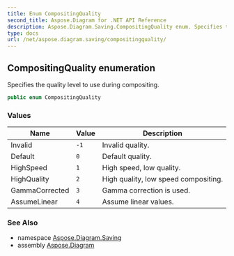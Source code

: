 ```yaml
---
title: Enum CompositingQuality
second_title: Aspose.Diagram for .NET API Reference
description: Aspose.Diagram.Saving.CompositingQuality enum. Specifies the quality level to use during compositing
type: docs
url: /net/aspose.diagram.saving/compositingquality/
---
```

## CompositingQuality enumeration

Specifies the quality level to use during compositing.

```csharp
public enum CompositingQuality
```

### Values

| Name | Value | Description |
| --- | --- | --- |
| Invalid | `-1` | Invalid quality. |
| Default | `0` | Default quality. |
| HighSpeed | `1` | High speed, low quality. |
| HighQuality | `2` | High quality, low speed compositing. |
| GammaCorrected | `3` | Gamma correction is used. |
| AssumeLinear | `4` | Assume linear values. |

### See Also

* namespace [Aspose.Diagram.Saving](../../aspose.diagram.saving/)
* assembly [Aspose.Diagram](../../)


